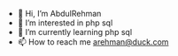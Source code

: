 - 👋 Hi, I’m AbdulRehman
- 👀 I’m interested in php sql
- 🌱 I’m currently learning php sql
- 📫 How to reach me arehman@duck.com

<!---
abdulrehman-mr/abdulrehman-mr is a ✨ special ✨ repository because its `README.md` (this file) appears on your GitHub profile.
You can click the Preview link to take a look at your changes.
--->

